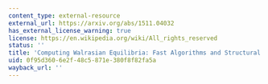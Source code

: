 ```yaml
---
content_type: external-resource
external_url: https://arxiv.org/abs/1511.04032
has_external_license_warning: true
license: https://en.wikipedia.org/wiki/All_rights_reserved
status: ''
title: 'Computing Walrasian Equilibria: Fast Algorithms and Structural Properties'
uid: 0f95d360-6e2f-48c5-871e-380f8f82fa5a
wayback_url: ''
---
```


